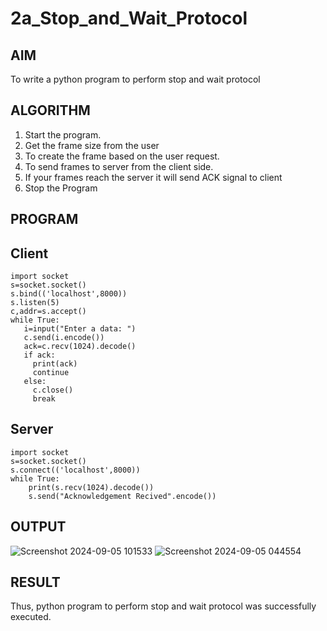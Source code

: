 # 2a_Stop_and_Wait_Protocol

## AIM 
To write a python program to perform stop and wait protocol
## ALGORITHM
1. Start the program.
2. Get the frame size from the user
3. To create the frame based on the user request.
4. To send frames to server from the client side.
5. If your frames reach the server it will send ACK signal to client
6. Stop the Program
## PROGRAM
## Client
```
import socket
s=socket.socket()
s.bind(('localhost',8000))
s.listen(5)
c,addr=s.accept()
while True:
   i=input("Enter a data: ")
   c.send(i.encode())
   ack=c.recv(1024).decode()
   if ack:
     print(ack)
     continue
   else:
     c.close()
     break
```
## Server
```
import socket
s=socket.socket()
s.connect(('localhost',8000))
while True:
    print(s.recv(1024).decode())
    s.send("Acknowledgement Recived".encode())
```
## OUTPUT
![Screenshot 2024-09-05 101533](https://github.com/user-attachments/assets/9c76eb5c-2955-4dcc-9b06-bf376c474b13)
![Screenshot 2024-09-05 044554](https://github.com/user-attachments/assets/04782a27-368f-4529-9090-3eebfc4b8234)

## RESULT
Thus, python program to perform stop and wait protocol was successfully executed.
